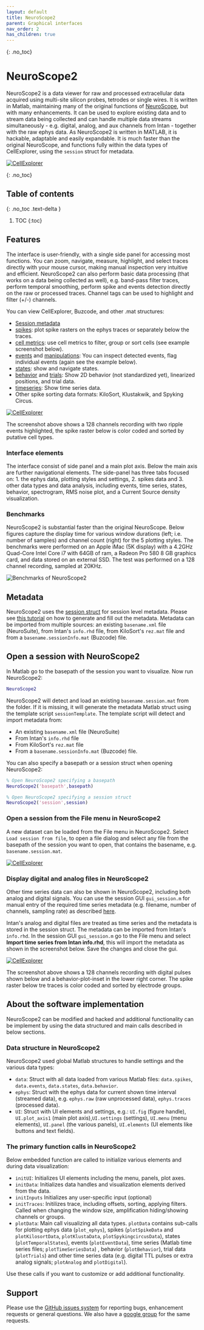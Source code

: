 ```yaml
---
layout: default
title: NeuroScope2
parent: Graphical interfaces
nav_order: 2
has_children: true
---
```

{: .no_toc}
# NeuroScope2
NeuroScope2 is a data viewer for raw and processed extracellular data acquired using multi-site silicon probes, tetrodes or single wires. It is written in Matlab, maintaining many of the original functions of [NeuroScope](http://neurosuite.sourceforge.net/), but with many enhancements. It can be used to explore existing data and to stream data being collected and can handle multiple data streams simultaneously - e.g. digital, analog, and aux channels from Intan - together with the raw ephys data. As NeuroScope2 is written in MATLAB, it is hackable, adaptable and easily expandable. It is much faster than the original NeuroScope, and functions fully within the data types of CellExplorer, using the `session` struct for metadata.

<a href="https://raw.githubusercontent.com/petersenpeter/common_resources/main/images/NeuroScope2_screenshot_1.png">![CellExplorer](https://raw.githubusercontent.com/petersenpeter/common_resources/main/images/NeuroScope2_screenshot_1_lowress.jpeg)</a>

{: .no_toc}
## Table of contents
{: .no_toc .text-delta }

1. TOC
{:toc}

## Features
The interface is user-friendly, with a single side panel for accessing most functions. You can zoom, navigate, measure, highlight, and select traces directly with your mouse cursor, making manual inspection very intuitive and efficient. NeuroScope2 can also perform basic data processing (that works on a data being collected as well), e.g. band-pass filter traces, perform temporal smoothing, perform spike and events detection directly on the raw or processed traces. Channel tags can be used to highlight and filter (+/-) channels.

You can view CellExplorer, Buzcode, and other .mat structures:
* [Session metadata](https://cellexplorer.org/datastructure/data-structure-and-format/#session-metadata)
* [spikes](https://cellexplorer.org/datastructure/data-structure-and-format/#spikes): plot spike rasters on the ephys traces or separately below the traces.
* [cell metrics](https://cellexplorer.org/datastructure/standard-cell-metrics/): use cell metrics to filter, group or sort cells (see example screenshot below).
* [events](https://cellexplorer.org/datastructure/data-structure-and-format/#events) and [manipulations](https://cellexplorer.org/datastructure/data-structure-and-format/#manipulations): You can inspect detected events, flag individual events (again see the example below).
* [states](https://cellexplorer.org/datastructure/data-structure-and-format/#states): show and navigate states.
* [behavior](https://cellexplorer.org/datastructure/data-structure-and-format/#behavior) and [trials](https://cellexplorer.org/datastructure/data-structure-and-format/#trials): Show 2D behavior (not standardized yet), linearized positions, and trial data.
* [timeseries](https://cellexplorer.org/datastructure/data-structure-and-format/#time-series): Show time series data.
* Other spike sorting data formats: KiloSort, Klustakwik, and Spyking Circus.

<a href="https://raw.githubusercontent.com/petersenpeter/common_resources/main/images/NeuroScope2_screenshot_ripple.png">![CellExplorer](https://raw.githubusercontent.com/petersenpeter/common_resources/main/images/NeuroScope2_screenshot_ripple_lowress.jpg)</a>

The screenshot above shows a 128 channels recording with two ripple events highlighted, the spike raster below is color coded and sorted by putative cell types.

### Interface elements
The interface consist of side panel and a main plot axis. Below the main axis are further navigational elements. The side-panel has three tabs focused on: 1. the ephys data, plotting styles and settings, 2. spikes data and 3. other data types and data analysis, including events, time series, states, behavior, spectrogram, RMS noise plot, and a Current Source density visualization.

### Benchmarks
NeuroScope2 is substantial faster than the original NeuroScope. Below figures capture the display time for various window durations (left; i.e. number of samples) and channel count (right) for the 5 plotting styles. The benchmarks were performed on an Apple iMac (5K display) with a 4.2GHz Quad-Core Intel Core i7 with 64GB of ram, a Radeon Pro 580 8 GB graphics card, and data stored on an external SSD. The test was performed on a 128 channel recording, sampled at 20KHz.

![Benchmarks of NeuroScope2](https://raw.githubusercontent.com/petersenpeter/common_resources/main/images/benchmark_window_duration-01.png)

## Metadata
NeuroScope2 uses the [session struct](https://cellexplorer.org/datastructure/data-structure-and-format/#session-metadata) for session level metadata. Please see [this tutorial](https://cellexplorer.org/tutorials/metadata-tutorial/) on how to generate and fill out the metadata. Metadata can be imported from multiple sources: an existing `basename.xml` file (NeuroSuite), from Intan's `info.rhd` file, from KiloSort's `rez.mat` file and from a `basename.sessionInfo.mat` (Buzcode) file.

## Open a session with NeuroScope2
In Matlab go to the basepath of the session you want to visualize. Now run NeuroScope2:
```m
NeuroScope2
```
NeuroScope2 will detect and load an existing `basename.session.mat` from the folder. If it is missing, it will generate the metadata Matlab struct using the template script `sessionTemplate`. The template script will detect and import metadata from:
* An existing `basename.xml` file (NeuroSuite)
* From Intan's `info.rhd` file
* From KiloSort's `rez.mat` file
* From a `basename.sessionInfo.mat` (Buzcode) file. 

You can also specify a basepath or a session struct when opening NeuroScope2:
```m
% Open NeuroScope2 specifying a basepath
NeuroScope2('basepath',basepath)

% Open NeuroScope2 specifying a session struct
NeuroScope2('session',session)
```
### Open a session from the File menu in NeuroScope2
A new dataset can be loaded from the File menu in NeuroScope2. Select `Load session from file`, to open a file dialog and select any file from the basepath of the session you want to open, that contains the basename, e.g. `basename.session.mat`.

<a href="https://raw.githubusercontent.com/petersenpeter/common_resources/main/images/gui_session_inputs.png">![CellExplorer](https://raw.githubusercontent.com/petersenpeter/common_resources/main/images/gui_session_inputs.png)</a>


### Display digital and analog files in NeuroScope2
Other time series data can also be shown in NeuroScope2, including both analog and digital signals. You can use the session GUI `gui_session.m` for manual entry of the required time series metadata (e.g. filename, number of channels, sampling rate) as described [here](https://cellexplorer.org/datastructure/data-structure-and-format/#session-metadata).

Intan's analog and digital files are treated as time series and the metadata is stored in the session struct. The metadata can be imported from Intan's `info.rhd`. In the session GUI `gui_session.m` go to the File menu and select __Import time series from Intan info.rhd__, this will import the metadata as shown in the screenshot below. Save the changes and close the gui.

<a href="https://raw.githubusercontent.com/petersenpeter/common_resources/main/images/NeuroScope2_screenshot_behavior.png">![CellExplorer](https://raw.githubusercontent.com/petersenpeter/common_resources/main/images/NeuroScope2_screenshot_behavior_lowress.jpg)</a>

The screenshot above shows a 128 channels recording with digital pulses shown below and a behavior-plot-inset in the lower right corner. The spike raster below tre traces is color coded and sorted by electrode groups.

## About the software implementation
NeuroScope2 can be modified and hacked and additional functionality can be implement by using the data structured and main calls described in below sections.

### Data structure in NeuroScope2
NeuroScope2 used global Matlab structures to handle settings and the various data types:
* `data`: Struct with all data loaded from various Matlab files: `data.spikes`, `data.events`, `data.states`, `data.behavior`.
* `ephys`: Struct with the ephys data for current shown time interval (streamed data), e.g. `ephys.raw` (raw unprocessed data), `ephys.traces` (processed data).
* `UI`: Struct with UI elements and settings, e.g.: `UI.fig` (figure handle), `UI.plot_axis1` (main plot axis),`UI.settings` (settings), `UI.menu` (menu elements), `UI.panel` (the various panels), `UI.elements` (UI elements like buttons and text fields).

### The primary function calls in NeuroScope2
Below embedded function are called to initialize various elements and during data visualization:
* `initUI`: Initializes UI elements including the menu, panels, plot axes. 
* `initData`: Initializes data handles and visualization elements derived from the data.
* `initInputs` Initializes any user-specific input (optional)
* `initTraces`: Initilizes trace, including offsets, sorting, applying filters. Called when changing the window size, amplification hiding/showing channels or groups.
* `plotData`: Main call visualizing all data types. `plotData` contains sub-calls for plotting ephys data (`plot_ephys`), spikes (`plotSpikeData` and `plotKilosortData`, `plotKlustaData`, `plotSpykingcircusData`), states (`plotTemporalStates`), events (`plotEventData`), time series (Matlab time series files; `plotTimeSeriesData`) , behavior (`plotBehavior`), trial data (`plotTrials`) and other time series data (e.g. digital TTL pulses or extra analog signals; `plotAnalog` and `plotDigital`).

Use these calls if you want to customize or add additional functionality. 

## Support
Please use the [GitHub issues system](https://github.com/petersenpeter/CellExplorer/issues) for reporting bugs, enhancement requests or general questions. We also have a [google group](https://groups.google.com/g/cellexplorer/) for the same requests.
